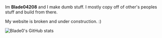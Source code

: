 Im **Blade04208** and I make dumb stuff.
I mostly copy off of other's peoples stuff and build from there.

My website is broken and under construction. :)

![Blade0's GitHub stats](https://github-readme-stats.vercel.app/api?username=Blade04208&show_icons=true&theme=transparent)

